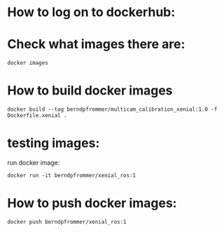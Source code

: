 # How to log on to dockerhub:

# Check what images there are:

    docker images

# How to build docker images

    docker build --tag berndpfrommer/multicam_calibration_xenial:1.0 -f Dockerfile.xenial .

# testing images:

run docker image:

    docker run -it berndpfrommer/xenial_ros:1


# How to push docker images:



    docker push berndpfrommer/xenial_ros:1

    

